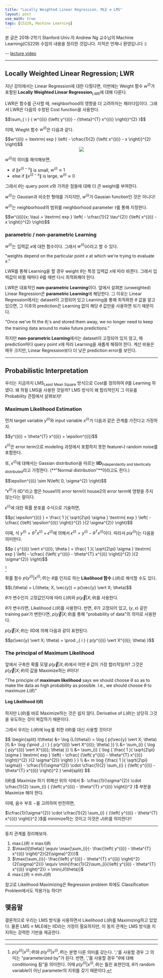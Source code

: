 ```yaml
---
title: "Locally Weighted Linear Regression, MLE ≡ LMS"
layout: post
use_math: true
tags: [CS229, Machine Learning]
---
```



본 글은 2018-2학기 Stanford Univ.의 Andrew Ng 교수님의 Machine Learning(CS229) 수업의 내용을 정리한 것입니다. 지적은 언제나 환영입니다 :)

-- [lecture video](https://youtu.be/het9HFqo1TQ)

<hr>

## Locally Weighted Linear Regression; LWR
지난 강의에서는 Linear Regression에 대한 다뤘다면, 이번에는 Weight 함수 $w^{(i)}$가 포함된 **Locally Weighted Linear Regression**<sub>LWR</sub>에 대해 다룬다.

LWR은 함수를 근사할 때, neighborhood의 영향을 더 고려하자는 패러다임이다. 그래서 LWR은 다음의 수정된 Cost function을 사용한다.

<div>
$$\sum_{ i } { w^{(i)} {\left( y^{(i)} - {\theta}^{T} x^{(i)} \right)}^{2} }$$
</div>

이때, Wieght 함수 $w^{(i)}$은 다음과 같다.
<div>
$$w^{(i)} = \textrm{ exp } \left( - \cfrac{1}{2} {\left( x^{(i)} - x \right)}^{2} \right)$$
</div>

<div style="text-align: center">
<img src="https://www.cs.cmu.edu/afs/cs/project/jair/pub/volume4/cohn96a-html/img154.gif">
</div>

$w^{(i)}$의 의미를 해석해보면, 

- if $\left\| x^{(i) - x }\right\|$ is small, $w^{(i)} \approx 1$
- else if $\left\| x^{(i) - x }\right\|$ is large, $w^{(i)} \approx 0$

그래서 $\theta$는 query point $x$와 가까운 점들에 대해 더 큰 weight를 부여한다.

$w^{(i)}$는 Gausian과 비슷한 형태를 가지지만, $w^{(i)}$가 Gausian function인 것은 아니다!

$w^{(i)}$는 neighborhood의 범위를 neighborhood parameter $\tau$를 통해 지정한다.

<div>
$$w^{(i)}(x; \tau) = \textrm{ exp } \left( - \cfrac{1}{2 \tau^{2}} {\left( x^{(i)} - x \right)}^{2} \right)$$
</div>

### parametric / non-parametric Learning

$w^{(i)}$는 입력값 $x$에 대한 함수이다. 그래서 $w^{(i)}(x)$라고 할 수 있다.

"weights depend on the particular point $x$ at which we're trying to evaluate $x$."

LWR를 통해 Learning을 할 경우 weight $\theta$는 특정 입력값 $x$에 따라 바뀐다. 그래서 입력값이 바뀔 때마다 $\theta$를 매번 다시 최적화해야 한다.

LWR은 대표적인 **non-parametric Learning**이다. 앞에서 살펴본 (unweighted) Linear Regression은 **parametric Learning**에 해당한다. 그 이유는 Linear Regression에서는 dataset이 고정되어 있고 Learning을 통해 최적화한 $\theta$ 값을 알고 있으면, 그 이후의 prediction은 Learning 없이 해당 $\theta$ 값만을 사용하면 되기 때문이다.

"Once we've fit the $\theta_{i}$'s and stored them away, we no longer need to keep the training data around to make future predictions."

하지만 **non-parametric Learning**에서는 dataset이 고정되어 있지 않고, 매 prediction마다 query point $x$에 따라 Learning을 새롭게 해줘야 한다. 계산 비용은 매우 크지만, Linear Regression보다 더 낮은 prediction error를 보인다. 

<hr>

## Probabilistic Interpretation

우리는 지금까지 LMS<sub>Least Mean Square</sub> 방식으로 Cost를 정의하여 $\theta$를 Learning 하였다. 왜 하필 LMS을 사용한 것일까? LMS 방식이 왜 합리적인지 그 이유를 Probability 관점에서 살펴보자! 

### Maximum Likelihood Estimation

먼저 target variable $y^{(i)}$와 input variable $x^{(i)}$가 다음과 같은 관계를 가진다고 가정하자.

<div>
$$y^{(i)} = \theta^{T} x^{(i)} + \epsilon^{(i)}$$
</div>

$\epsilon^{(i)}$은 error term으로 modeling 과정에서 포함하지 못한 feature나 random noise를 포함한다.

또, $\epsilon^{(i)}$에 대해서는 Gassian distribution을 따르는 **IID**<sub>Independently and Identically distributed</sub>라고 가정한다. (**"Normal distribution"**이라고도 한다.)

<div>
$$\epsilon^{(i)} \sim N\left( 0, \sigma^{2} \right)$$
</div>

"$\epsilon^{(i)}$가 IID"라고 함은 house1의 error term이 house2의 error term에 영향을 주지 않는다는 말이다.

$\epsilon^{(i)}$에 대한 확률 분포를 수식으로 기술하면,

<div>
$$p( \epsilon^{(i)} ) = \frac{ 1 }{ \sqrt{2\pi} \sigma } \textrm{ exp } \left( - \cfrac{ {\left( \epsilon^{(i)} \right)}^{2} }{2 \sigma^{2}} \right)$$
</div>

이때, 식 $y^{(i)} = \theta^{T} x^{(i)} + \epsilon^{(i)}$에 의해서 $\epsilon^{(i)} = y^{(i)} - \theta^{T} x^{(i)}$이다. 따라서 $p\left( \epsilon^{(i)} \right)$는 다음을 의미한다.

<div>
$$p ( y^{(i)} \vert x^{(i)}; \theta ) = \frac{ 1 }{ \sqrt{2\pi} \sigma } \textrm{ exp } \left( - \cfrac{ {\left( y^{(i)} - \theta^{T} x^{(i)} \right)}^{2} }{2 \sigma^{2}} \right)$$
</div>

[^1]


확률 함수 $p ( y^{(i)} \vert x^{(i)}; \theta )$는 $\theta$를 인자로 하는 **Likelihood 함수** $L(\theta)$로 해석할 수도 있다.

<div>
$$L(\theta) = L(\theta; X, \vec{y}) = p(\vec{y} \vert X; \theta)$$
</div>

$\theta$가 변수인지 고정값인지에 따라 $L(\theta)$와 $p(\vec{y} \vert X; \theta)$를 사용한다.

$\theta$가 변수라면, Likelihood $L(\theta)$를 사용한다. 반면, $\theta$가 고정되어 있고, $(y, x)$ 같은 training pair가 변한다면, $p(\vec{y} \vert X; \theta)$를 통해 "probability of data"의 의미로 사용한다.

$p(\vec{y} \vert X; \theta)$는 IID에 의해 다음과 같이 표현된다.

<div>
$$p(\vec{y} \vert X; \theta) = \prod _{ i } { p(y^{(i)} \vert X^{(i)}; \theta) }$$
</div>

### The principal of Maximum Likelihood
앞에서 구축한 확률 모델 $p(\vec{y} \vert X; \theta)$에서 어떤 $\theta$ 값이 가장 합리적일까? 그것은 $p(\vec{y} \vert X; \theta)$의 값을 Maximize하는 $\theta$이다!

"The principle of **maximum likelihood** says we should choose $\theta$ so as to make the data as high probability as possible. I.e., we should choose $\theta$ to maximuze $L(\theta)$"

#### Log Likelihood $l(\theta)$
하지만 $L(\theta)$를 바로 Maximize하는 것은 쉽지 않다. Derivative of $L(\theta)$는 상당히 그것을 유도하는 것이 복잡하기 때문이다.

그래서 우리는 $L(\theta)$에 $\log$를 취한 $l(\theta)$를 대신 사용할 것이다!

<div>
$$
\begin{split}
l(\theta) &= \log {L(\theta)} = \log { p(\vec{y} \vert X; \theta) }\\
&= \log {\prod _{ i } { p(y^{(i)} \vert X^{(i)}; \theta) }} \\
&= \sum_{i} { \log { p(y^{(i)} \vert X^{(i)}; \theta) }} \\
&= \sum_{i} { \log { \frac{ 1 }{ \sqrt{2\pi} \sigma } \textrm{ exp } \left( - \cfrac{ {\left( y^{(i)} - \theta^{T} x^{(i)} \right)}^{2} }{2 \sigma^{2}} \right) } } \\
&= m \log {\frac{ 1 }{ \sqrt{2\pi} \sigma}} - \cfrac{1}{\sigma^{2}} \cdot \cfrac{1}{2} \sum_{i} { {\left( y^{(i)} - \theta^{T} x^{(i)} \right)}^2 }
\end{split}
$$
</div>

$l(\theta)$를 Maximize 하기 위해선 위의 식에서 $- \cfrac{1}{\sigma^{2}} \cdot \cfrac{1}{2} \sum_{i} { {\left( y^{(i)} - \theta^{T} x^{(i)} \right)}^2 }$ 부분을 Maximize 해야 한다.

이때, 음수 부호 $-$를 고려하여 반전하면,

$\cfrac{1}{\sigma^{2}} \cdot \cfrac{1}{2} \sum_{i} { {\left( y^{(i)} - \theta^{T} x^{(i)} \right)}^2 }$를 minimize하는 것이고 이것은 $J(\theta)$를 의미한다!!

<hr>

동치 관계를 정리해보자.

1. $\max{L(\theta)} \equiv \max{l(\theta)}$
2. $\max{l(\theta)} \equiv \max{\sum_{i}{- \frac{\left( y^{(i)} - \theta^{T} x^{(i)} \right)^2}{2{\sigma}^2}}}$
3. $\max{\sum_{i}{- \frac{\left( y^{(i)} - \theta^{T} x^{(i)} \right)^2}{2{\sigma}^2}}} \equiv \min{\frac{1}{2}\sum_{i}{\left( y^{(i)} - \theta^{T} x^{(i)} \right)^2}} = \min{J(\theta)}$
4. $\max{L(\theta)} \equiv \min{J(\theta)}$

참고로 Likelihood Maximizing은 Regression problem 외에도 Classification Problem에서도 적용가능 하다!! 

## 맺음말

결론적으로 우리는 LMS 방식을 사용하면서 Likelihood $L(\theta)$를 Maximizing하고 있었다. 물론 $\textrm{LMS} \equiv \textrm{MLE}$에는 IID라는 가정이 필요하지만, 이 동치 관계는 LMS 방식을 지지하는 강력한 기반을 제공한다.

<hr>

[^1]: $p (y^{(i)}  \vert x^{(i)}; \theta )$와 $p ( y^{(i)}  \vert x^{(i)}, \theta )$는 분명 다른 의미를 갖는다. '$;$'를 사용할 경우 그 의미는 "parameterized by"가 된다. 반면, '$,$'를 사용할 경우 "$\theta$에 대해 conditioning 됨"을 의미한다. 이때 $p ( y^{(i)}  \vert x^{(i)}, \theta )$는 틀린 표현인데, $\theta$가 random variable이 아닌 parameter의 지위를 갖기 때문이다.